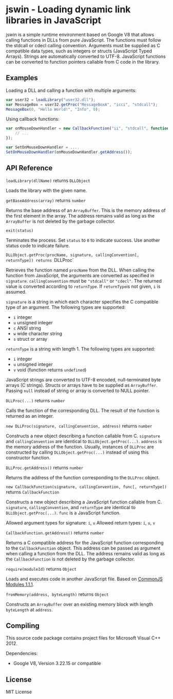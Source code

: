 # jswin - Loading dynamic link libraries in JavaScript

jswin is a simple runtime environment based on Google V8 that allows calling functions in DLLs from pure JavaScript. The functions must follow the stdcall or cdecl calling convention. Arguments must be supplied as C compatible data types, such as integers or structs (JavaScript Typed Arrays). Strings are automatically converted to UTF-8. JavaScript functions can be converted to function pointers callable from C code in the library.

## Examples

Loading a DLL and calling a function with multiple arguments:

```javascript
var user32 = loadLibrary("user32.dll");
var MessageBox = user32.getProc("MessageBoxA", "icci", "stdcall");
MessageBox(0, "Hello World!", "Info", 0);
```

Using callback functions:

```javascript
var onMouseDownHandler = new CallbackFunction("ii", "stdcall", function(x, y) {
    // ...
});

var SetOnMouseDownHandler = ....
SetOnMouseDownHandler(onMouseDownHandler.getAddress());
```

## API Reference

`loadLibrary(dllName)` returns `DLLObject`

Loads the library with the given name.

`getBaseAddress(array)` returns `number`

Returns the base address of an `ArrayBuffer`. This is the memory address of the first element in the array. The address remains valid as long as the `ArrayBuffer` is not deleted by the garbage collector.

`exit(status)`

Terminates the process. Set `status` to `0` to indicate success. Use another status code to indicate failure.

`DLLObject.getProc(procName, signature, callingConvention[, returnType]) returns `DLLProc`

Retrieves the function named `procName` from the DLL. When calling the function from JavaScript, the arguments are converted as specified in `signature`. `callingConvention` must be `"stdcall"` or `"cdecl"`. The returned value is converted according to `returnType`. If `returnType`is not given, `i` is assumed.

`signature` is a string in which each character specifies the C compatible type of an argument. The following types are supported:

* `i` integer
* `u` unsigned integer
* `c` ANSI string
* `w` wide character string
* `s` struct or array

`returnType` is a string with length 1. The following types are supported:

* `i` integer
* `u` unsigned integer
* `v` void (function returns `undefined`)

JavaScript strings are converted to UTF-8 encoded, null-terminated byte arrays (C strings). Structs or arrays have to be supplied as `ArrayBuffer`. Passing `null` instead of string or array is converted to NULL pointer.

`DLLProc(...)` returns `number`

Calls the function of the corresponding DLL. The result of the function is returned as an integer.

`new DLLProc(signature, callingConvention, address)` returns `number`

Constructs a new object describing a function callable from C. `signature` and `callingConvention` are identical to `DLLObject.getProc(...)`. `address` is the memory address of the function. Usually, instances of `DLLProc` are constructed by calling `DLLObject.getProc(...)` instead of using this constructor function.

`DLLProc.getAddress()` returns `number`

Returns the address of the function corresponding to the `DLLProc` object.

`new CallbackFunction(signature, callingConvention, func[, returnType])` returns `CallbackFunction`

Constructs a new object describing a JavaScript function callable from C. `signature`, `callingConvention`, and `returnType` are identical to `DLLObject.getProc(...)`. `func` is a JavaScript function.

Allowed argument types for signature: `i`, `u`
Allowed return types: `i`, `u`, `v`

`CallbackFunction.getAddress()` returns `number`

Returns a C compatible address for the JavaScript function corresponding to the `CallbackFunction` object. This address can be passed as argument when calling a function from the DLL. The address remains valid as long as the `CallbackFunction` is not deleted by the garbage collector.

`require(moduleId)` returns `Object`

Loads and executes code in another JavaScript file. Based on [CommonJS Modules 1.1.1](http://wiki.commonjs.org/wiki/Modules/1.1.1).

`fromMemory(address, byteLength)` returns `Object`

Constructs an `ArrayBuffer` over an existing memory block with length `byteLength` at `address`.

## Compiling

This source code package contains project files for Microsoft Visual C++ 2012.

Dependencies:

* Google V8, Version 3.22.15 or compatible

## License

MIT License

